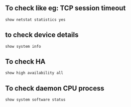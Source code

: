 ## To check like eg: TCP session timeout
```
show netstat statistics yes 
```
## to check device details
```
show system info 
```
## To check HA
```
show high availability all 
```
## To check daemon CPU process
```
show system software status
```
